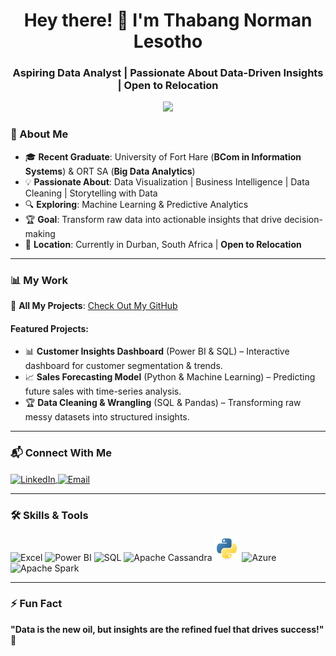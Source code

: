 <h1 align="center">Hey there! 👋 I'm Thabang Norman Lesotho</h1>
<h3 align="center">Aspiring Data Analyst | Passionate About Data-Driven Insights | Open to Relocation</h3>

<p align="center">
  <img src="https://media.giphy.com/media/3o7abKhOpu0NwenH3O/giphy.gif" width="250" />
</p>

### 📌 About Me
- 🎓 **Recent Graduate**: University of Fort Hare (**BCom in Information Systems**) & ORT SA (**Big Data Analytics**)
- 💡 **Passionate About**: Data Visualization | Business Intelligence | Data Cleaning | Storytelling with Data
- 🔍 **Exploring**: Machine Learning & Predictive Analytics
- 🏆 **Goal**: Transform raw data into actionable insights that drive decision-making
- 📍 **Location**: Currently in Durban, South Africa | **Open to Relocation**

---
### 📊 My Work
🔗 **All My Projects**: [Check Out My GitHub](https://github.com/Thabang1203)

#### Featured Projects:
- 📊 **Customer Insights Dashboard** (Power BI & SQL) – Interactive dashboard for customer segmentation & trends.
- 📈 **Sales Forecasting Model** (Python & Machine Learning) – Predicting future sales with time-series analysis.
- 🏆 **Data Cleaning & Wrangling** (SQL & Pandas) – Transforming raw messy datasets into structured insights.

---
### 📬 Connect With Me
<a href="https://www.linkedin.com/in/thabang-norman-lesotho-525024232" target="_blank">
  <img align="center" src="https://cdn.jsdelivr.net/gh/devicons/devicon/icons/linkedin/linkedin-original.svg" alt="LinkedIn" height="30" width="40" />
</a>
<a href="mailto:thabangnormanlesotho@gmail.com">
  <img align="center" src="https://cdn.jsdelivr.net/gh/devicons/devicon/icons/google/google-original.svg" alt="Email" height="30" width="40" />
</a>

---
### 🛠️ Skills & Tools
<p align="left">
  <img src="https://cdn.worldvectorlogo.com/logos/microsoft-excel-2013.svg" alt="Excel" width="40" height="40"/>
  <img src="https://www.vectorlogo.zone/logos/microsoft_powerbi/microsoft_powerbi-icon.svg" alt="Power BI" width="40" height="40"/>
  <img src="https://www.svgrepo.com/show/303229/microsoft-sql-server-logo.svg" alt="SQL" width="40" height="40"/>
  <img src="https://www.vectorlogo.zone/logos/apache_cassandra/apache_cassandra-icon.svg" alt="Apache Cassandra" width="40" height="40"/>
  <img src="https://raw.githubusercontent.com/devicons/devicon/master/icons/python/python-original.svg" alt="Python" width="40" height="40"/>
  <img src="https://www.vectorlogo.zone/logos/microsoft_azure/microsoft_azure-icon.svg" alt="Azure" width="40" height="40"/>
  <img src="https://upload.wikimedia.org/wikipedia/commons/f/f3/Apache_Spark_logo.svg" alt="Apache Spark" width="40" height="40"/>
</p>

---
### ⚡ Fun Fact
**"Data is the new oil, but insights are the refined fuel that drives success!"** 🚀
